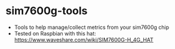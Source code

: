 # sim7600g-tools
+ Tools to help manage/collect metrics from your sim7600g chip
+ Tested on Raspbian with this hat: https://www.waveshare.com/wiki/SIM7600G-H_4G_HAT
